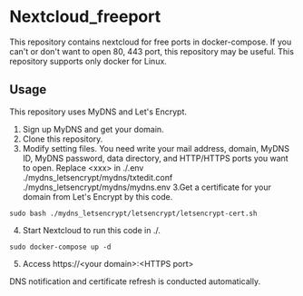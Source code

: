 # Nextcloud_freeport
This repository contains nextcloud for free ports in docker-compose.
If you can't or don't want to open 80, 443 port, this repository may be useful.
This repository supports only docker for Linux.

## Usage
This repository uses MyDNS and Let's Encrypt.
1. Sign up MyDNS and get your domain.
2. Clone this repository.
3. Modify setting files. You need write your mail address, domain, MyDNS ID, MyDNS password, data directory, and HTTP/HTTPS ports you want to open.
Replace \<xxx\> in
./.env
./mydns_letsencrypt/mydns/txtedit.conf
./mydns_letsencrypt/mydns/mydns.env
3.Get a certificate for your domain from Let's Encrypt by this code.
```
sudo bash ./mydns_letsencrypt/letsencrypt/letsencrypt-cert.sh
```
4. Start Nextcloud to run this code in ./.
```
sudo docker-compose up -d
```
5. Access https://\<your domain\>:\<HTTPS port\>

DNS notification and certificate refresh is conducted automatically.

